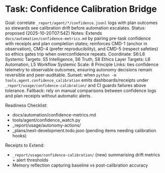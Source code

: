 # Task: Confidence Calibration Bridge
Goal: correlate `_report/agent/*/confidence.jsonl` logs with plan outcomes so stewards see calibration drift before automation escalates.
Status: proposed (2025-10-20T07:54Z)
Notes: Extends `docs/automation/confidence-metrics.md` by pairing pre-task confidence with receipts and plan completion states; reinforces CMD-1 (anchor in observation), CMD-4 (prefer reproducibility), and CMD-5 (respect safeties) so ethics gates trip when overconfidence repeats.
Coordinate: S6:L6
Systemic Targets: S5 Intelligence, S6 Truth, S8 Ethics
Layer Targets: L6 Automation, L5 Workflow
Systemic Scale: 8
Principle Links: ties confidence telemetry to observable outcomes, ensuring autonomy decisions remain reversible and peer-auditable.
Sunset: when `python -m tools.agent.confidence_calibration` emits dashboards/receipts under `_report/usage/confidence-calibration/` and CI guards failures above tolerance.
Fallback: rely on manual comparisons between confidence logs and plan receipts without automatic alerts.

Readiness Checklist:
- docs/automation/confidence-metrics.md
- tools/agent/confidence_watch.py
- _report/usage/autonomy-actions/
- _plans/next-development.todo.json (pending items needing calibration hooks)

Receipts to Extend:
- `_report/usage/confidence-calibration/` (new) summarising drift metrics + alert thresholds
- Memory reflection capturing baseline vs post-calibration accuracy
